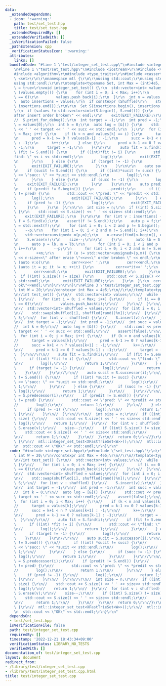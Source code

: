 ```yaml
---
data:
  _extendedDependsOn:
  - icon: ':warning:'
    path: test/set_test.hpp
    title: test/set_test.hpp
  _extendedRequiredBy: []
  _extendedVerifiedWith: []
  _isVerificationFailed: false
  _pathExtension: cpp
  _verificationStatusIcon: ':warning:'
  attributes:
    links: []
  bundledCode: "#line 1 \"test/integer_set_test.cpp\"\n#include <integer_set.hpp>\r\
    \n#line 1 \"test/set_test.hpp\"\n#include <iostream>\r\n#include <vector>\r\n\
    #include <algorithm>\r\n#include <type_traits>\r\n#include <cassert>\r\n#include\
    \ <set>\r\n\r\nnamespace mtl {\r\n\r\nusing std::cout;\r\nusing std::cerr;\r\n\
    using std::endl;\r\n\r\ntemplate<typename Set, int Max = (int)4e5, bool Shuffle\
    \ = true>\r\nvoid integer_set_test() {\r\n  std::vector<int> values;\r\n  while\
    \ (values.empty()) {\r\n    for (int i = 0; i < Max; i++)\r\n      if (rand()%4\
    \ == 0)\r\n        values.push_back(i);\r\n  }\r\n  int n = values.size();\r\n\
    \  auto insertions = values;\r\n  if constexpr (Shuffle)\r\n    std::random_shuffle(insertions.begin(),\
    \ insertions.end());\r\n\r\n  Set S(insertions.begin(), insertions.end());\r\n\
    \r\n  if (values != std::vector<int>(S.begin(), S.end())) {\r\n    cout << \"\
    after insert order broken\" << endl;\r\n    exit(EXIT_FAILURE);\r\n  }\r\n\r\n\
    //  S.print_for_debug();\r\n  int target = -1;\r\n  int pred = -1;\r\n  int succ\
    \ = values[0];\r\n  int k = 0;\r\n  auto log = [&]() {\r\n    std::cout << pred\
    \ << ' ' << target << ' ' << succ << std::endl;\r\n  };\r\n  for (int i = 0; i\
    \ < Max; i++) {\r\n    if (k < n and values[k] == i) {\r\n      target = values[k];\r\
    \n      pred = k-1 >= 0 ? values[k-1] : -1;\r\n      succ = k+1 < n ? values[k+1]\
    \ : -1;\r\n      k++;\r\n    } else {\r\n      pred = k-1 >= 0 ? values[k-1] :\
    \ -1;\r\n      target = -1;\r\n    }\r\n\r\n    auto fit = S.find(i);\r\n    if\
    \ (fit != S.end()) {\r\n      if ((int)*fit != i) {\r\n        std::cout << \"\
    find: \" << i << std::endl;\r\n        log();\r\n        exit(EXIT_FAILURE);\r\
    \n      }\r\n    } else {\r\n      if (target != -1) {\r\n        log();\r\n \
    \       exit(EXIT_FAILURE);\r\n      }\r\n    }\r\n\r\n    auto sucit = S.upper_bound(i);\r\
    \n    if (sucit != S.end()) {\r\n      if ((int)*sucit != succ) {\r\n        std::cout\
    \ << \"succ: \" << *sucit << std::endl;\r\n        log();\r\n        exit(EXIT_FAILURE);\r\
    \n      }\r\n    } else {\r\n      if (succ != -1) {\r\n        log();\r\n   \
    \     exit(EXIT_FAILURE);\r\n      }\r\n    }\r\n\r\n    auto predit = S.lower_bound(i);\r\
    \n    if (predit != S.begin()) {\r\n      --predit;\r\n      if ((int)*predit\
    \ != pred) {\r\n        std::cout << \"pred: \" << *predit << std::endl;\r\n \
    \       log();\r\n        exit(EXIT_FAILURE);\r\n      }\r\n    } else {\r\n \
    \     if (pred != -1) {\r\n        log();\r\n        exit(EXIT_FAILURE);\r\n \
    \     }\r\n    }\r\n  }\r\n\r\n  int size = n;\r\n  if ((int) S.size() != size)\
    \ {\r\n    std::cout << S.size() << ' ' << size<< std::endl;\r\n    log();\r\n\
    \    exit(EXIT_FAILURE);\r\n  }\r\n\r\n  for (int v : insertions) {\r\n    auto\
    \ f = S.find(v);\r\n    assert(f != S.end());\r\n    auto p = f;\r\n    auto m\
    \ = std::next(f);\r\n    for (int i = 0; i < 2 and p != S.begin(); i++)\r\n  \
    \    --p;\r\n    for (int i = 0; i < 2 and m != S.end(); i++)\r\n      ++m;\r\n\
    \    std::vector<unsigned> o(p,m);\r\n    o.erase(find(o.begin(), o.end(), v));\r\
    \n    S.erase(v);\r\n    size--;\r\n\r\n    {\r\n      auto lb = S.lower_bound(v);\r\
    \n      auto p = lb, m = lb;\r\n      for (int i = 0; i < 2 and p != S.begin();\
    \ i++)\r\n        --p;\r\n      for (int i = 0; i < 2 and m != S.end(); i++)\r\
    \n        ++m;\r\n      if (o != std::vector<unsigned>(p,m)) {\r\n        std::cout\
    \ << n-size<<\" after erase \"<<v<<\" order broken \" << endl;\r\n        for\
    \ (auto v:o)\r\n          cerr<<v<<' ';\r\n        cerr<<endl;\r\n        for\
    \ (auto it = p; it != m; ++it) {\r\n          cerr<<*it<<' ';\r\n        }\r\n\
    \        cerr<<endl;\r\n        exit(EXIT_FAILURE);\r\n      }\r\n    }\r\n  \
    \  if ((int) S.size() != size) {\r\n      std::cout << S.size() << ' ' << size<<\
    \ std::endl;\r\n      exit(EXIT_FAILURE);\r\n    }\r\n  }\r\n  cerr<<\"integer_set_test\
    \ ok\"<<endl;\r\n}\r\n\r\n}\r\n#line 3 \"test/integer_set_test.cpp\"\n\r\nconstexpr\
    \ int W = 20;\r\n//constexpr int Max = 4e5;\r\n//\r\n//template<typename Set>\r\
    \n//int test_set() {\r\n//  std::vector<int> values;\r\n//  while (values.empty())\
    \ {\r\n//    for (int i = 0; i < Max; i++) {\r\n//      if (i == 0 or rand()%4\
    \ == 0)\r\n//        values.push_back(i);\r\n//    }\r\n//  }\r\n//  int n = values.size();\r\
    \n//  std::vector<int> shuffled = values;\r\n//  for (int i = 0; i < n; i++) {\r\
    \n//    std::swap(shuffled[i], shuffled[rand()%n]);\r\n//  }\r\n//\r\n//  Set\
    \ S;\r\n//  for (int v : shuffled) {\r\n//    S.insert(v);\r\n//  }\r\n////  S.print_for_debug();\r\
    \n//  int target = -1;\r\n//  int pred = -1;\r\n//  int succ = values[0];\r\n\
    //  int k = 0;\r\n//  auto log = [&]() {\r\n//    std::cout << pred << ' ' <<\
    \ target << ' ' << succ << std::endl;\r\n//    assert(false);\r\n//  };\r\n//\
    \  for (int i = 0; i < Max; i++) {\r\n//    if (k < n and values[k] == i) {\r\n\
    //      target = values[k];\r\n//      pred = k-1 >= 0 ? values[k-1] : -1;\r\n\
    //      succ = k+1 < n ? values[k+1] : -1;\r\n//      k++;\r\n//    } else {\r\
    \n//      pred = k-1 >= 0 ? values[k-1] : -1;\r\n//      target = -1;\r\n//  \
    \  }\r\n//\r\n//    auto fit = S.find(i);\r\n//    if (fit != S.end()) {\r\n//\
    \      if ((int) *fit != i) {\r\n//        std::cout << \"find: \" << i << std::endl;\r\
    \n//        log();\r\n//        return 1;\r\n//      }\r\n//    } else {\r\n//\
    \      if (target != -1) {\r\n//        log();\r\n//        return 1;\r\n//  \
    \    }\r\n//    }\r\n//\r\n//    auto sucit = S.successor(i);\r\n//    if (sucit\
    \ != S.end()) {\r\n//      if ((int) *sucit != succ) {\r\n//        std::cout\
    \ << \"succ: \" << *sucit << std::endl;\r\n//        log();\r\n//        return\
    \ 1;\r\n//      }\r\n//    } else {\r\n//      if (succ != -1) {\r\n//       \
    \ log();\r\n//        return 1;\r\n//      }\r\n//    }\r\n//\r\n//    auto predit\
    \ = S.predecessor(i);\r\n//    if (predit != S.end()) {\r\n//      if ((int) *predit\
    \ != pred) {\r\n//        std::cout << \"pred: \" << *predit << std::endl;\r\n\
    //        log();\r\n//        return 1;\r\n//      }\r\n//    } else {\r\n// \
    \     if (pred != -1) {\r\n//        log();\r\n//        return 1;\r\n//     \
    \ }\r\n//    }\r\n//  }\r\n//\r\n//  int size = n;\r\n//  if ((int) S.size() !=\
    \ size) {\r\n//    std::cout << S.size() << ' ' << size<< std::endl;\r\n//   \
    \ log();\r\n//    return 1;\r\n//  }\r\n//  for (int v : shuffled) {\r\n//   \
    \ S.erase(v);\r\n//    size--;\r\n//    if ((int) S.size() != size) {\r\n//  \
    \    std::cout << S.size() << ' ' << size<< std::endl;\r\n//      assert(false);\r\
    \n//      return 1;\r\n//    }\r\n//  }\r\n//  return 0;\r\n//}\r\n\r\nint main()\
    \ {\r\n//  mtl::integer_set_test<XFastTrieSet<W>>();\r\n//  mtl::integer_set_test<YFastTrieSet<W>>();\r\
    \n  std::cout << \"OK\" << std::endl;\r\n}\r\n"
  code: "#include <integer_set.hpp>\r\n#include \"set_test.hpp\"\r\n\r\nconstexpr\
    \ int W = 20;\r\n//constexpr int Max = 4e5;\r\n//\r\n//template<typename Set>\r\
    \n//int test_set() {\r\n//  std::vector<int> values;\r\n//  while (values.empty())\
    \ {\r\n//    for (int i = 0; i < Max; i++) {\r\n//      if (i == 0 or rand()%4\
    \ == 0)\r\n//        values.push_back(i);\r\n//    }\r\n//  }\r\n//  int n = values.size();\r\
    \n//  std::vector<int> shuffled = values;\r\n//  for (int i = 0; i < n; i++) {\r\
    \n//    std::swap(shuffled[i], shuffled[rand()%n]);\r\n//  }\r\n//\r\n//  Set\
    \ S;\r\n//  for (int v : shuffled) {\r\n//    S.insert(v);\r\n//  }\r\n////  S.print_for_debug();\r\
    \n//  int target = -1;\r\n//  int pred = -1;\r\n//  int succ = values[0];\r\n\
    //  int k = 0;\r\n//  auto log = [&]() {\r\n//    std::cout << pred << ' ' <<\
    \ target << ' ' << succ << std::endl;\r\n//    assert(false);\r\n//  };\r\n//\
    \  for (int i = 0; i < Max; i++) {\r\n//    if (k < n and values[k] == i) {\r\n\
    //      target = values[k];\r\n//      pred = k-1 >= 0 ? values[k-1] : -1;\r\n\
    //      succ = k+1 < n ? values[k+1] : -1;\r\n//      k++;\r\n//    } else {\r\
    \n//      pred = k-1 >= 0 ? values[k-1] : -1;\r\n//      target = -1;\r\n//  \
    \  }\r\n//\r\n//    auto fit = S.find(i);\r\n//    if (fit != S.end()) {\r\n//\
    \      if ((int) *fit != i) {\r\n//        std::cout << \"find: \" << i << std::endl;\r\
    \n//        log();\r\n//        return 1;\r\n//      }\r\n//    } else {\r\n//\
    \      if (target != -1) {\r\n//        log();\r\n//        return 1;\r\n//  \
    \    }\r\n//    }\r\n//\r\n//    auto sucit = S.successor(i);\r\n//    if (sucit\
    \ != S.end()) {\r\n//      if ((int) *sucit != succ) {\r\n//        std::cout\
    \ << \"succ: \" << *sucit << std::endl;\r\n//        log();\r\n//        return\
    \ 1;\r\n//      }\r\n//    } else {\r\n//      if (succ != -1) {\r\n//       \
    \ log();\r\n//        return 1;\r\n//      }\r\n//    }\r\n//\r\n//    auto predit\
    \ = S.predecessor(i);\r\n//    if (predit != S.end()) {\r\n//      if ((int) *predit\
    \ != pred) {\r\n//        std::cout << \"pred: \" << *predit << std::endl;\r\n\
    //        log();\r\n//        return 1;\r\n//      }\r\n//    } else {\r\n// \
    \     if (pred != -1) {\r\n//        log();\r\n//        return 1;\r\n//     \
    \ }\r\n//    }\r\n//  }\r\n//\r\n//  int size = n;\r\n//  if ((int) S.size() !=\
    \ size) {\r\n//    std::cout << S.size() << ' ' << size<< std::endl;\r\n//   \
    \ log();\r\n//    return 1;\r\n//  }\r\n//  for (int v : shuffled) {\r\n//   \
    \ S.erase(v);\r\n//    size--;\r\n//    if ((int) S.size() != size) {\r\n//  \
    \    std::cout << S.size() << ' ' << size<< std::endl;\r\n//      assert(false);\r\
    \n//      return 1;\r\n//    }\r\n//  }\r\n//  return 0;\r\n//}\r\n\r\nint main()\
    \ {\r\n//  mtl::integer_set_test<XFastTrieSet<W>>();\r\n//  mtl::integer_set_test<YFastTrieSet<W>>();\r\
    \n  std::cout << \"OK\" << std::endl;\r\n}\r\n"
  dependsOn:
  - test/set_test.hpp
  isVerificationFile: false
  path: test/integer_set_test.cpp
  requiredBy: []
  timestamp: '2022-12-21 18:43:34+09:00'
  verificationStatus: LIBRARY_NO_TESTS
  verifiedWith: []
documentation_of: test/integer_set_test.cpp
layout: document
redirect_from:
- /library/test/integer_set_test.cpp
- /library/test/integer_set_test.cpp.html
title: test/integer_set_test.cpp
---
```

